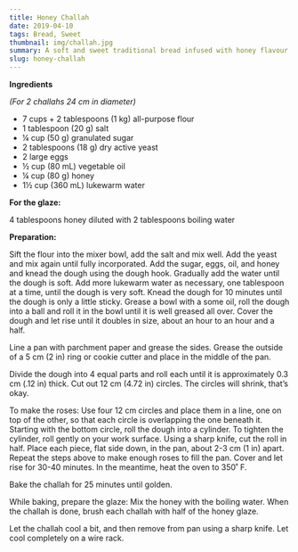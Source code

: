 ```yaml
---
title: Honey Challah
date: 2019-04-10
tags: Bread, Sweet
thumbnail: img/challah.jpg
summary: A soft and sweet traditional bread infused with honey flavour. 
slug: honey-challah
---
```


__Ingredients__

_(For 2 challahs 24 cm in diameter)_

+ 7 cups + 2 tablespoons (1 kg) all-purpose flour
+ 1 tablespoon (20 g) salt
+ ¼ cup (50 g) granulated sugar
+ 2 tablespoons (18 g) dry active yeast
+ 2 large eggs
+ ½ cup (80 mL) vegetable oil
+ ¼ cup (80 g) honey
+ 1½ cup (360 mL) lukewarm water 

__For the glaze:__

4 tablespoons honey diluted with 2 tablespoons boiling water 

__Preparation:__

Sift the flour into the mixer bowl, add the salt and mix well. Add the yeast and mix again until fully incorporated. Add the sugar, eggs, oil, and honey and knead the dough using the dough hook. Gradually add the water until the dough is soft. Add more lukewarm water as necessary, one tablespoon at a time, until the dough is very soft. Knead the dough for 10 minutes until the dough is only a little sticky. Grease a bowl with a some oil, roll the dough into a ball and roll it in the bowl until it is well greased all over. Cover the dough and let rise until it doubles in size, about an hour to an hour and a half. 

Line a pan with parchment paper and grease the sides. Grease the outside of a 5 cm (2 in) ring or cookie cutter and place in the middle of the pan.  

Divide the dough into 4 equal parts and roll each until it is approximately 0.3 cm (.12 in) thick. Cut out 12 cm (4.72 in) circles. The circles will shrink, that’s okay. 

To make the roses: Use four 12 cm circles and place them in a line, one on top of the other, so that each circle is overlapping the one beneath it. Starting with the bottom circle, roll the dough into a cylinder. To tighten the cylinder, roll gently on your work surface. Using a sharp knife, cut the roll in half. Place each piece, flat side down, in the pan, about 2-3 cm (1 in) apart. Repeat the steps above to make enough roses to fill the pan. Cover and let rise for 30-40 minutes. In the meantime, heat the oven to 350˚ F. 

Bake the challah for 25 minutes until golden. 

While baking, prepare the glaze: Mix the honey with the boiling water. When the challah is done, brush each challah with half of the honey glaze. 

Let the challah cool a bit, and then remove from pan using a sharp knife. Let cool completely on a wire rack.